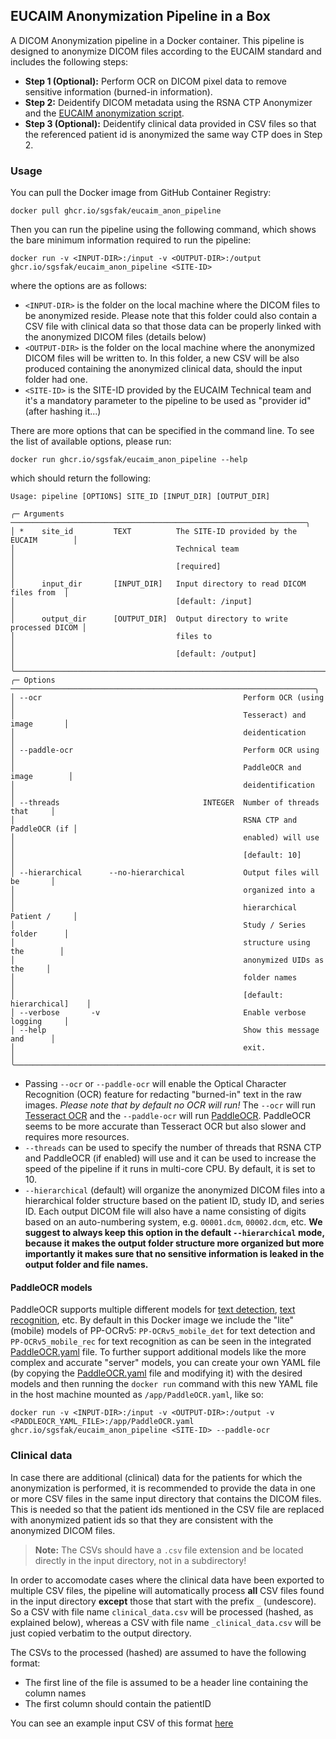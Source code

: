 ## EUCAIM Anonymization Pipeline in a Box

A DICOM Anonymization pipeline in a Docker container. This pipeline is designed to anonymize DICOM files according to the EUCAIM standard and includes the following steps:
- **Step 1 (Optional):** Perform OCR on DICOM pixel data to remove sensitive information (burned-in information).
- **Step 2:** Deidentify DICOM metadata using the RSNA CTP Anonymizer and the [EUCAIM anonymization script](ctp/anon.script).
- **Step 3 (Optional):** Deidentify clinical data provided in CSV files so that the referenced patient id is anonymized the same way CTP does in Step 2.


### Usage

You can pull the Docker image from GitHub Container Registry:

```
docker pull ghcr.io/sgsfak/eucaim_anon_pipeline
```


Then you can run the pipeline using the following command, which shows the bare minimum information required to run the pipeline:

```
docker run -v <INPUT-DIR>:/input -v <OUTPUT-DIR>:/output ghcr.io/sgsfak/eucaim_anon_pipeline <SITE-ID>
```

where the options are as follows:

* `<INPUT-DIR>` is the folder on the local machine where the DICOM files to be anonymized reside. Please note that this folder could also contain a CSV file with clinical data so that those data can be properly linked with the anonymized DICOM files (details below)
* `<OUTPUT-DIR>` is the folder on the local machine where the anonymized DICOM files will be written to. In this folder, a new CSV will be also produced containing the anonymized clinical data, should the input folder had one.
* `<SITE-ID>` is the SITE-ID provided by the EUCAIM Technical team and it's a mandatory parameter to the pipeline to be used as "provider id" (after hashing it...)

There are more options that can be specified in the command line. To see the list of available options, please run:

```
docker run ghcr.io/sgsfak/eucaim_anon_pipeline --help
```
which should return the following:

```
Usage: pipeline [OPTIONS] SITE_ID [INPUT_DIR] [OUTPUT_DIR]

╭─ Arguments ──────────────────────────────────────────────────────────────────╮
│ *    site_id         TEXT          The SITE-ID provided by the EUCAIM        │
│                                    Technical team                            │
│                                    [required]                                │
│      input_dir       [INPUT_DIR]   Input directory to read DICOM files from  │
│                                    [default: /input]                         │
│      output_dir      [OUTPUT_DIR]  Output directory to write processed DICOM │
│                                    files to                                  │
│                                    [default: /output]                        │
╰──────────────────────────────────────────────────────────────────────────────╯
╭─ Options ────────────────────────────────────────────────────────────────────╮
│ --ocr                                             Perform OCR (using         │
│                                                   Tesseract) and image       │
│                                                   deidentication             │
│ --paddle-ocr                                      Perform OCR using          │
│                                                   PaddleOCR and image        │
│                                                   deidentification           │
│ --threads                                INTEGER  Number of threads that     │
│                                                   RSNA CTP and PaddleOCR (if │
│                                                   enabled) will use          │
│                                                   [default: 10]              │
│ --hierarchical      --no-hierarchical             Output files will be       │
│                                                   organized into a           │
│                                                   hierarchical Patient /     │
│                                                   Study / Series folder      │
│                                                   structure using the        │
│                                                   anonymized UIDs as the     │
│                                                   folder names               │
│                                                   [default: hierarchical]    │
│ --verbose       -v                                Enable verbose logging     │
│ --help                                            Show this message and      │
│                                                   exit.                      │
╰──────────────────────────────────────────────────────────────────────────────╯
```

* Passing `--ocr` or `--paddle-ocr` will enable the Optical Character Recognition (OCR) feature for redacting "burned-in" text in the raw images. *Please note that by default no OCR will run!* The `--ocr` will run [Tesseract OCR](https://github.com/tesseract-ocr/tesseract) and the `--paddle-ocr` will run [PaddleOCR](https://github.com/PaddlePaddle/PaddleOCR). PaddleOCR seems to be more accurate than Tesseract OCR but also slower and requires more resources.
* `--threads` can be used to specify the number of threads that RSNA CTP and PaddleOCR (if enabled) will use and it can be used to increase the speed of the pipeline if it runs in multi-core CPU. By default, it is set to 10.
* `--hierarchical` (default) will organize the anonymized DICOM files into a hierarchical folder structure based on the patient ID, study ID, and series ID. Each output DICOM file will also have a name consisting of digits based on an auto-numbering system, e.g. `00001.dcm`, `00002.dcm`, etc. **We suggest to always keep this option in the default `--hierarchical` mode, because it makes the output folder structure more organized but more importantly it makes sure that no sensitive information is leaked in the output folder and file names.**

#### PaddleOCR models
PaddleOCR supports multiple different models for [text detection](https://paddlepaddle.github.io/PaddleX/latest/en/module_usage/tutorials/ocr_modules/text_detection.html), [text recognition](https://paddlepaddle.github.io/PaddleX/latest/en/module_usage/tutorials/ocr_modules/text_recognition.html), etc. By default in this Docker image we include the "lite" (mobile) models of PP-OCRv5: `PP-OCRv5_mobile_det` for text detection and `PP-OCRv5_mobile_rec` for text recognition as can be seen in the integrated [PaddleOCR.yaml](PaddleOCR.yaml) file. To further support additional models like the more complex and accurate "server" models, you can create your own YAML file (by copying the [PaddleOCR.yaml](PaddleOCR.yaml) file and modifying it) with the desired models and then running the `docker run` command with this new YAML file in the host machine mounted as `/app/PaddleOCR.yaml`, like so:

```
docker run -v <INPUT-DIR>:/input -v <OUTPUT-DIR>:/output -v <PADDLEOCR_YAML_FILE>:/app/PaddleOCR.yaml ghcr.io/sgsfak/eucaim_anon_pipeline <SITE-ID> --paddle-ocr
```

### Clinical data
In case there are additional (clinical) data for the patients for which the anonymization is performed, it is recommended to provide the data in one or more CSV files in the same input directory that contains the DICOM files. This is needed so that the patient ids mentioned in the CSV file are replaced with anonymized patient ids so that they are consistent with the anonymized DICOM files.

> **Note:** The CSVs should have a `.csv` file extension and be located directly in the input directory, not in a subdirectory!

In order to accomodate cases where the clinical data have been exported to multiple CSV files, the pipeline will automatically process **all** CSV files found in the input directory **except** those that start with the prefix `_` (undescore). So a CSV with file name `clinical_data.csv` will be processed (hashed, as explained below), whereas a CSV with file name `_clinical_data.csv` will be just copied verbatim to the output directory.

The CSVs to the processed (hashed) are assumed to have the following format:
* The first line of the file is assumed to be a header line containing the column names
* The first column should contain the patientID

You can see an example input CSV of this format [here](example_clinical.csv)
